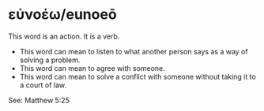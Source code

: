 # εὐνοέω/eunoeō
This word is an action. It is a verb.
* This word can mean to listen to what another person says as a way of solving a problem.
* This word can mean to agree with someone.
* This word can mean to solve a conflict with someone without taking it to a court of law.

See: Matthew 5:25
